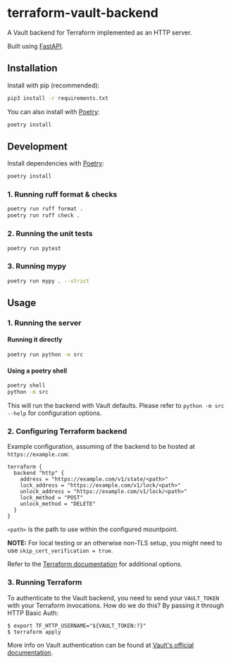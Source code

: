 # terraform-vault-backend

A Vault backend for Terraform implemented as an HTTP server.

Built using [FastAPI](https://fastapi.tiangolo.com/).

## Installation

Install with pip (recommended):

```sh
pip3 install -r requirements.txt
```

You can also install with [Poetry](https://python-poetry.org/):

```sh
poetry install
```

## Development

Install dependencies with [Poetry](https://python-poetry.org/):

```sh
poetry install
```

### 1. Running ruff format & checks

```sh
poetry run ruff format .
poetry run ruff check .
```

### 2. Running the unit tests

```sh
poetry run pytest
```

### 3. Running mypy

```sh
poetry run mypy . --strict
```

## Usage

### 1. Running the server

#### Running it directly

```sh
poetry run python -m src
```

#### Using a poetry shell

```sh
poetry shell
python -m src
```

This will run the backend with Vault defaults.
Please refer to `python -m src --help` for configuration options.

### 2. Configuring Terraform backend

Example configuration, assuming of the backend to be 
hosted at `https://example.com`:

```hcl
terraform {
  backend "http" {
    address = "https://example.com/v1/state/<path>" 
    lock_address = "https://example.com/v1/lock/<path>"
    unlock_address = "https://example.com/v1/lock/<path>"
    lock_method = "POST"
    unlock_method = "DELETE"
  }
}
```

`<path>` is the path to use within the configured mountpoint.

**NOTE:**
For local testing or an otherwise non-TLS setup, you might need to use `skip_cert_verification = true`. 

Refer to the [Terraform documentation](https://developer.hashicorp.com/terraform/language/settings/backends/http)
for additional options. 

### 3. Running Terraform

To authenticate to the Vault backend, you need to send your `VAULT_TOKEN` with your
Terraform invocations. How do we do this? By passing it through HTTP Basic Auth:

```shell
$ export TF_HTTP_USERNAME="${VAULT_TOKEN:?}"
$ terraform apply
```

More info on Vault authentication can be found at [Vault's official documentation](https://developer.hashicorp.com/vault/tutorials/getting-started/getting-started-authentication).
